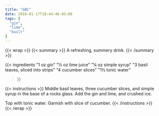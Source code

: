 ```yaml
---
title: "GBC"
date: 2018-01-17T18:44:46-05:00
tags: [
  "gin",
  "lime",
  "built"
]
---
```

{{< wrap >}}
{{< summary >}}
A refreshing, summery drink.
{{< /summary >}}

{{< ingredients
  "1 oz gin"
  "½ oz lime juice"
  "¼ oz simple syrup"
  "3 basil leaves, sliced into strips"
  "4 cucumber slices"
  "1½ tonic water"
>}}


{{< instructions >}}
Middle basil leaves, three cucumber slices, and simple syrup in the base of a rocks glass. Add the gin and lime, and crushed ice.

Top with tonic water. Garnish with slice of cucumber.
{{< /instructions >}}
{{< /wrap >}}
